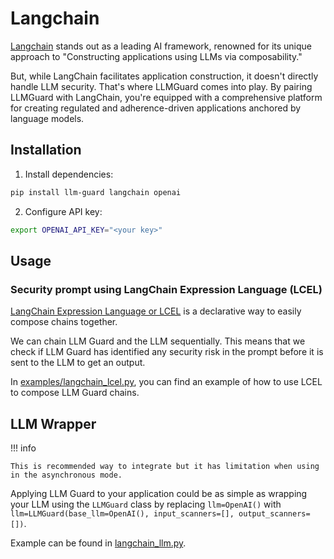 # Langchain

[Langchain](https://github.com/langchain-ai/langchain) stands out as a leading AI framework, renowned for its unique approach to "Constructing applications using LLMs via composability."

But, while LangChain facilitates application construction, it doesn't directly handle LLM security. That's where LLMGuard comes into play. By pairing LLMGuard with LangChain, you're equipped with a comprehensive platform for creating regulated and adherence-driven applications anchored by language models.

## Installation

1. Install dependencies:

```bash
pip install llm-guard langchain openai
```

2. Configure API key:

```bash
export OPENAI_API_KEY="<your key>"
```

## Usage

### Security prompt using LangChain Expression Language (LCEL)

[LangChain Expression Language or LCEL](https://python.langchain.com/docs/expression_language/) is a declarative way to easily compose chains together.

We can chain LLM Guard and the LLM sequentially. This means that we check if LLM Guard has identified any security risk in the prompt before it is sent to the LLM to get an output.

In [examples/langchain_lcel.py](https://github.com/laiyer-ai/llm-guard/blob/main/examples/examples/langchain_lcel.py), you can find an example of how to use LCEL to compose LLM Guard chains.

## LLM Wrapper

!!! info

    This is recommended way to integrate but it has limitation when using in the asynchronous mode.

Applying LLM Guard to your application could be as simple as wrapping your LLM using the `LLMGuard` class by replacing `llm=OpenAI()` with `llm=LLMGuard(base_llm=OpenAI(), input_scanners=[], output_scanners=[])`.

Example can be found in [langchain_llm.py](https://github.com/laiyer-ai/llm-guard/blob/main/examples/langchain_llm.py).
